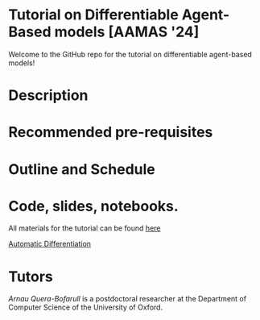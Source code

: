 # Tutorial on Differentiable Agent-Based models [AAMAS '24]

Welcome to the GitHub repo for the tutorial on differentiable agent-based models!

# Description

# Recommended pre-requisites

# Outline and Schedule

# Code, slides, notebooks.

All materials for the tutorial can be found [here](https://github.com/arnauqb/diff_abms_tutorial)

[Automatic Differentiation](https://github.com/arnauqb/diff_abms_tutorial/blob/main/01-automatic-differentiation.ipynb)


# Tutors

*Arnau Quera-Bofarull* is a postdoctoral researcher at the Department of Computer Science of the University of Oxford.

